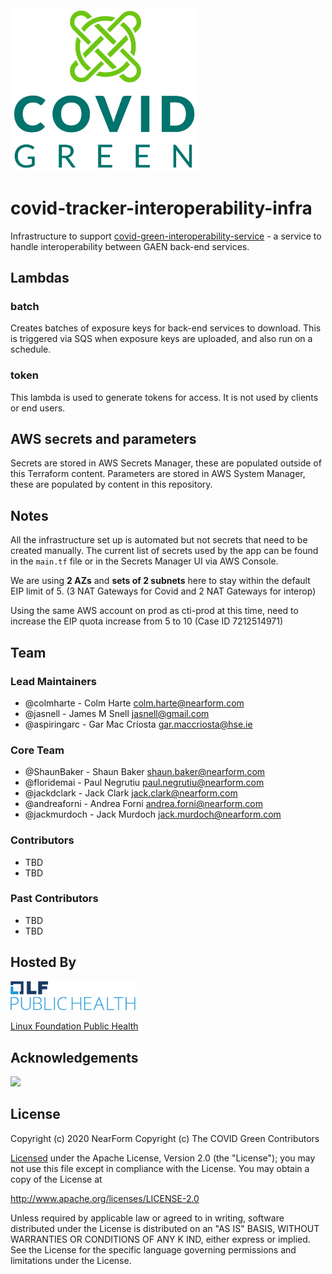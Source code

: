 <img alttext="COVID Green Logo" src="https://raw.githubusercontent.com/lfph/artwork/master/projects/covidgreen/stacked/color/covidgreen-stacked-color.png" width="300" />

# covid-tracker-interoperability-infra

Infrastructure to support [covid-green-interoperability-service](https://github.com/covidgreen/covid-green-interoperability-service) - a service to handle interoperability between GAEN back-end services.

## Lambdas

### batch
Creates batches of exposure keys for back-end services to download. This is triggered via SQS when exposure keys are uploaded, and also run on a schedule.

### token
This lambda is used to generate tokens for access. It is not used by clients or end users.

## AWS secrets and parameters
Secrets are stored in AWS Secrets Manager, these are populated outside of this Terraform content. Parameters are stored in AWS System Manager, these are populated by content in this repository.

## Notes

All the infrastructure set up is automated but not secrets that need to be created manually. The current list of secrets used by the app can be found in the `main.tf` file or in the Secrets Manager UI via AWS Console.

We are using **2 AZs** and **sets of 2 subnets** here to stay within the default EIP limit of 5. (3 NAT Gateways for Covid and 2 NAT Gateways for interop)

Using the same AWS account on prod as cti-prod at this time, need to increase the EIP quota increase from 5 to 10 (Case ID 7212514971)

## Team

### Lead Maintainers

* @colmharte - Colm Harte <colm.harte@nearform.com>
* @jasnell - James M Snell <jasnell@gmail.com>
* @aspiringarc - Gar Mac Críosta <gar.maccriosta@hse.ie>

### Core Team

* @ShaunBaker - Shaun Baker <shaun.baker@nearform.com>
* @floridemai - Paul Negrutiu <paul.negrutiu@nearform.com>
* @jackdclark - Jack Clark <jack.clark@nearform.com>
* @andreaforni - Andrea Forni <andrea.forni@nearform.com>
* @jackmurdoch - Jack Murdoch <jack.murdoch@nearform.com>

### Contributors

* TBD
* TBD

### Past Contributors

* TBD
* TBD

## Hosted By

<a href="https://www.lfph.io"><img alttext="Linux Foundation Public Health Logo" src="https://raw.githubusercontent.com/lfph/artwork/master/lfph/stacked/color/lfph-stacked-color.svg" width="200"></a>

[Linux Foundation Public Health](https://www.lfph.io)

## Acknowledgements

<a href="https://nearform.com"><img alttext="NearForm Logo" src="https://openjsf.org/wp-content/uploads/sites/84/2019/04/nearform.png" width="400" /></a>

## License

Copyright (c) 2020 NearForm
Copyright (c) The COVID Green Contributors

[Licensed](LICENSE) under the Apache License, Version 2.0 (the "License");
you may not use this file except in compliance with the License.
You may obtain a copy of the License at

http://www.apache.org/licenses/LICENSE-2.0

Unless required by applicable law or agreed to in writing, software
distributed under the License is distributed on an "AS IS" BASIS,
WITHOUT WARRANTIES OR CONDITIONS OF ANY K IND, either express or implied.
See the License for the specific language governing permissions and
limitations under the License.

